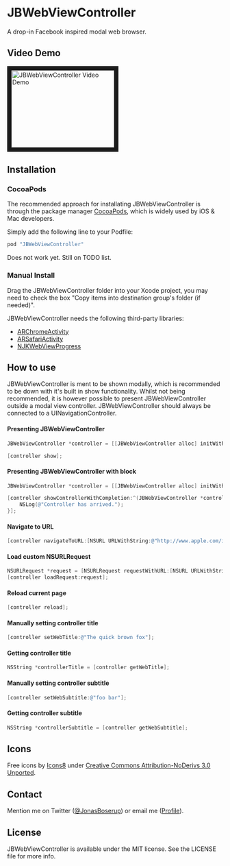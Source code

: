 JBWebViewController
===================

A drop-in Facebook inspired modal web browser.

## Video Demo
<a href="http://www.youtube.com/watch?feature=player_embedded&v=pyNy3VuTJTs
" target="_blank"><img src="http://img.youtube.com/vi/pyNy3VuTJTs/0.jpg" 
alt="JBWebViewController Video Demo" width="240" height="180" border="10" /></a>

## Installation

### CocoaPods
The recommended approach for installating JBWebViewController is through the package manager [CocoaPods](http://cocoapods.org/), which is widely used by iOS & Mac developers.

Simply add the following line to your Podfile:
```ruby
pod "JBWebViewController"
```

Does not work yet. Still on TODO list.

### Manual Install
Drag the JBWebViewController folder into your Xcode project, you may need to check the box "Copy items into destination group's folder (if needed)".

JBWebViewController needs the following third-party libraries:
* [ARChromeActivity](https://github.com/alextrob/ARChromeActivity)
* [ARSafariActivity](https://github.com/alexruperez/ARSafariActivity)
* [NJKWebViewProgress](https://github.com/ninjinkun/NJKWebViewProgress)

## How to use
JBWebViewController is ment to be shown modally, which is recommended to be down with it's built in show functionality. Whilst not being recommended, it is however possible to present JBWebViewController outside a modal view controller. JBWebViewController should always be connected to a UINavigationController.

#### Presenting JBWebViewController
```objectivec
JBWebViewController *controller = [[JBWebViewController alloc] initWithUrl:[NSURL URLWithString:@"http://www.apple.com/iphone/"]];

[controller show];
```

#### Presenting JBWebViewController with block
```objectivec
JBWebViewController *controller = [[JBWebViewController alloc] initWithUrl:[NSURL URLWithString:@"http://www.apple.com/iphone/"]];

[controller showControllerWithCompletion:^(JBWebViewController *controller) {
    NSLog(@"Controller has arrived.");
}];
```

#### Navigate to URL
```objectivec
[controller navigateToURL:[NSURL URLWithString:@"http://www.apple.com/ios/"]];
```

#### Load custom NSURLRequest
```objectivec
NSURLRequest *request = [NSURLRequest requestWithURL:[NSURL URLWithString:@"http://developer.apple.com/"]];
[controller loadRequest:request];
```


#### Reload current page
```objectivec
[controller reload];
```

#### Manually setting controller title
```objectivec
[controller setWebTitle:@"The quick brown fox"];
```

#### Getting controller title
```objectivec
NSString *controllerTitle = [controller getWebTitle];
```

#### Manually setting controller subtitle
```objectivec
[controller setWebSubtitle:@"foo bar"];
```

#### Getting controller subtitle
```objectivec
NSString *controllerSubtitle = [controller getWebSubtitle];
```

## Icons
Free icons by [Icons8](http://icons8.com/) under [Creative Commons Attribution-NoDerivs 3.0 Unported](https://creativecommons.org/licenses/by-nd/3.0/).

## Contact

Mention me on Twitter ([@JonasBoserup](https://twitter.com/JonasBoserup)) or email me ([Profile](https://github.com/boserup)).

## License

JBWebViewController is available under the MIT license. See the LICENSE file for more info.
